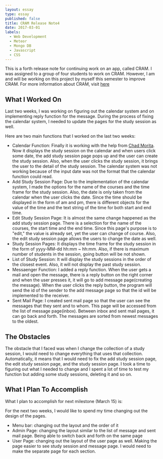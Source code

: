 ```yaml
---
layout: essay
type: essay
published: false
title: CRAM Release Note4
date: 2017-03-01
labels:
  - Web Development
  - Meteor
  - Mongo DB
  - Javascript
  - CSS
---
```


This is a forth release note for continuing work on an app, called CRAM.  I was assigned to a group of four students to work on CRAM.  However, I am and will be working on this project by myself this semester to improve CRAM. For more information about CRAM, visit [here](https://cram-colleague.github.io)



## What I Worked On 

Last two weeks, I was working on figuring out the calendar system and on implementing reply function for the message.  During the process of fixing the calendar system, I needed to update the pages for the study session as well.



Here are two main functions that I worked on the last two weeks:



* Calendar Function: Finally it is working with the help from [Chad Morita](http://www.chadmorita.com).  Now it displays the study session on the calendar and when users click some date, the add study session page pops up and the user can create the study session.  Also, when the user clicks the study session, it brings the user to the detail of the study session.  The calendar system was not working because of the input date was not the format that the calendar function could read.
* Add Study Session Page: Due to the implementation of the calendar system, I made the options for the name of the courses and the time frame for the study session.  Also, the date is only taken from the calendar when the user clicks the date.  Since the time should be displayed in the form of am and pm, there is different objects for the value of the time and the text string of the time for both start and end time.
* Edit Study Session Page: It is almost the same change happened as the add study session page.  There is a selection for the name of the courses, the start time and the end time.  Since this page's purpose is to "edit," the value is already set, yet the user can change of course.  Also, the edit study session page allows the users to change the date as well.
* Study Session Pages: It displays the time frame for the study session in the form of yyyy-MM-dd hh:mm ~ hh:mm.  Also, if there is maximum number of students in the session, going button will be not shown.
* List of Study Session: It will display the study sessions in the order of the closest event.  Also, it will not display the past study session.
* Messaenger Function: I added a reply function. When the user gets a mail and open the message, there is a reply button on the right corner and when the user presses it, it will go to add message page(creating the message).  When the user clicks the reply button, the program will send the id of the sender to the add message page so that the id will be implemented to the receiver.
* Sent Mail Page: I created sent mail page so that the user can see the messages that they sent and to whom.  This page will be accessed from the list of message page(inbox). Between inbox and sent mail pages, it can go back and forth.  The messages are sorted from newest messages to the oldest.



## The Obstacles

The obstacle that I faced was when I change the collection of a study session, I would need to change everything that uses that collection.  Automatically, it means that I would need to fix the add study session page, the edit study session page, and the study session page.  I took a time to figuring out what I needed to change and I spent a lot of time to test my function but adding some study sessions, deleting it and so on.



## What I Plan To Accomplish

What I plan to accomplish for next milestone (March 15) is:  



For the next two weeks, I would like to spend my time changing out the design of the pages.



* Menu bar: changing out the layout and the order of it
* Admin Page: changing the layout similar to the list of message and sent mail page. Being able to switch back and forth on the same page
* User Page: changing out the layout of the user page as well. Making the page easier to see study session and message page.  I would need to make the separate page for each section.

